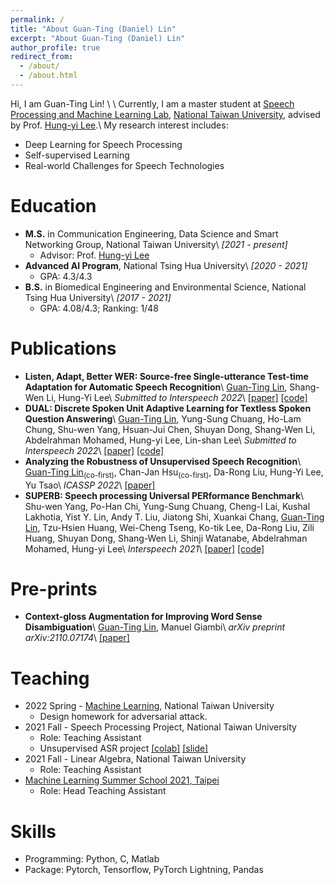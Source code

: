 ```yaml
---
permalink: /
title: "About Guan-Ting (Daniel) Lin"
excerpt: "About Guan-Ting (Daniel) Lin"
author_profile: true
redirect_from: 
  - /about/
  - /about.html
---
```

Hi, I am Guan-Ting Lin! \\
\\
Currently, I am a master student at [Speech Processing and Machine Learning Lab](https://twitter.com/ntu_spml), [National Taiwan University](https://www.ntu.edu.tw/), advised by Prof. [Hung-yi Lee](https://speech.ee.ntu.edu.tw/~hylee/index.html).\\
My research interest includes: 
* Deep Learning for Speech Processing
* Self-supervised Learning
* Real-world Challenges for Speech Technologies

Education
======
* **M.S.** in Communication Engineering, Data Science and Smart Networking Group, National Taiwan University\\
*[2021 - present]*
  * Advisor: Prof. [Hung-yi Lee](https://speech.ee.ntu.edu.tw/~hylee/index.html)
* **Advanced AI Program**, National Tsing Hua University\\
*[2020 - 2021]*
  * GPA: 4.3/4.3
* **B.S.** in Biomedical Engineering and Environmental Science, National Tsing Hua University\\
*[2017 - 2021]*
  * GPA: 4.08/4.3; Ranking: 1/48

Publications
======
* **Listen, Adapt, Better WER: Source-free Single-utterance Test-time Adaptation for Automatic Speech Recognition**\\
  <u>Guan-Ting Lin</u>, Shang-Wen Li, Hung-Yi Lee\\
  *Submitted to Interspeech 2022*\\
  [[paper]](https://arxiv.org/abs/2203.14222) [[code]](https://github.com/DanielLin94144/Test-time-adaptation-ASR-SUTA)
* **DUAL: Discrete Spoken Unit Adaptive Learning for Textless Spoken Question Answering**\\
  <u>Guan-Ting Lin</u>, Yung-Sung Chuang, Ho-Lam Chung, Shu-wen Yang, Hsuan-Jui Chen, Shuyan Dong, Shang-Wen Li, Abdelrahman Mohamed, Hung-yi Lee, Lin-shan Lee\\
  *Submitted to Interspeech 2022*\\
  [[paper]](https://arxiv.org/abs/2203.04911) [[code]](https://github.com/DanielLin94144/DUAL-textless-SQA) 
* **Analyzing the Robustness of Unsupervised Speech Recognition**\\
  <u>Guan-Ting Lin</u><sub>(co-first)</sub>, Chan-Jan Hsu<sub>(co-first)</sub>, Da-Rong Liu, Hung-Yi Lee, Yu Tsao\\
  *ICASSP 2022*\\
  [[paper]](https://arxiv.org/pdf/2110.03509.pdf)
* **SUPERB: Speech processing Universal PERformance Benchmark**\\
  Shu-wen Yang, Po-Han Chi, Yung-Sung Chuang, Cheng-I Lai, Kushal Lakhotia, Yist Y. Lin, Andy T. Liu, Jiatong Shi, Xuankai Chang, <u>Guan-Ting Lin</u>, Tzu-Hsien Huang, Wei-Cheng Tseng, Ko-tik Lee, Da-Rong Liu, Zili Huang, Shuyan Dong, Shang-Wen Li, Shinji Watanabe, Abdelrahman Mohamed, Hung-yi Lee\\
  *Interspeech 2021*\\
  [[paper]](https://arxiv.org/pdf/2105.01051) [[code]](https://github.com/DanielLin94144/DUAL-textless-SQA)

Pre-prints
======
* **Context-gloss Augmentation for Improving Word Sense Disambiguation**\\
  <u>Guan-Ting Lin</u>, Manuel Giambi\\
  *arXiv preprint arXiv:2110.07174*\\
  [[paper]](https://arxiv.org/pdf/2110.07174)

Teaching
======
* 2022 Spring - [Machine Learning](https://speech.ee.ntu.edu.tw/~hylee/ml/2022-spring.php), National Taiwan University
  * Design homework for adversarial attack. 
* 2021 Fall - Speech Processing Project, National Taiwan University
  * Role: Teaching Assistant
  * Unsupervised ASR project [[colab]](https://colab.research.google.com/drive/15lFjIFxwtYVuF-SGVIRPaXrT-PkZuyg-?usp=sharing) [[slide]](https://docs.google.com/presentation/d/1tITzQ24q-85RJ25kP0N_VGo3B4fKyXHWvPMdfWL4ivI/edit?usp=sharing)
* 2021 Fall - Linear Algebra, National Taiwan University
  * Role: Teaching Assistant
* [Machine Learning Summer School 2021, Taipei](https://ai.ntu.edu.tw/mlss2021/)
  * Role: Head Teaching Assistant


Skills
======
* Programming: Python, C, Matlab
* Package: Pytorch, Tensorflow, PyTorch Lightning, Pandas

